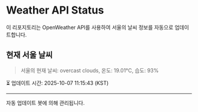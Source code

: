 
# Weather API Status

이 리포지토리는 OpenWeather API를 사용하여 서울의 날씨 정보를 자동으로 업데이트합니다.

## 현재 서울 날씨
> 서울의 현재 날씨: overcast clouds, 온도: 19.01°C, 습도: 93%

⏳ 업데이트 시간: 2025-10-07 11:15:43 (KST)

---
자동 업데이트 봇에 의해 관리됩니다.
